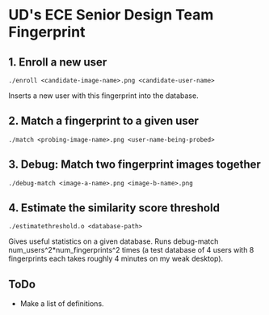 # UD's ECE Senior Design Team Fingerprint #


## 1. Enroll a new user ##

    ./enroll <candidate-image-name>.png <candidate-user-name>

Inserts a new user with this fingerprint into the database.

## 2. Match a fingerprint to a given user ##

    ./match <probing-image-name>.png <user-name-being-probed>

## 3. Debug: Match two fingerprint images together ##

    ./debug-match <image-a-name>.png <image-b-name>.png

## 4. Estimate the similarity score threshold ##

    ./estimatethreshold.o <database-path>

Gives useful statistics on a given database. Runs debug-match num\_users^2*num\_fingerprints^2 times (a test database of 4 users with 8 fingerprints each takes roughly 4 minutes on my weak desktop).


## ToDo ##

  - Make a list of definitions.
